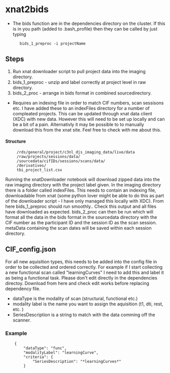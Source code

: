 # xnat2bids

* The bids function are in the dependencies directory on the cluster. If this is in you path (added to .bash_profile) then they can be called by just typing

         bids_1_preproc -i projectName 

## Steps
1. Run xnat downloader script to pull project data into the imaging directory. 
2. bids_1_preproc - unzip and label correctly at project level in raw directory. 
3. bids_2_proc - arrange in bids format in combined sourcedirectory.

* Requires an indexing file in order to match CIF numbers, scan sessisons etc. I have added these to an indexFiles directory for a number of compleated projects. This can be updated through xnat data client (XDC) with new data. However this will need to be set up locally and can be a bit of a pain. Alternativly it may be possible to to manually download this from the xnat site. Feel free to check with me about this. 

#### Structure 

         /rds/general/project/c3nl_djs_imaging_data/live/data
         /raw/projects/sessions/data/
         /sourcedata/cifIDs/sessions/scans/data/
         /derivatives/
         tbi_project_list.csv

Running the xnatDownloader notebook will download zipped data into the raw imaging directory with the project label given. In the imaging directory there is a folder called indexFiles. This needs to contain an indexing file, downloadable from xnat (some python lover might be able to do this as part of the downloader script - I have only managed this locally with XDC). From here bids_1_preproc should run smoothly.. Check this output and all files have downloaded as expected. bids_2_proc can then be run which will format all the data in the bids format in the sourcedata directory with the CIF number as the participant ID and the session ID as the scan session. metaData containing the scan dates will be saved within each session directory. 


## CIF_config.json
For all new aquisition types, this needs to be added into the config file in order to be collected and ordered correctly. 
For example if I start collecting a new functional scan called "learningCurves" I need to add this and label it as being a functional task. Please don't edit directly in the dependencies directoy. Download from here and check edit works before replacing dependency file. 

- dataType is the modality of scan (structural, functional etc.)  
- modality label is the name you want to assign the aquisition (t1, dti, rest, etc. )
- SeriesDescription is a string to match with the data comming off the scanner. 

### Example

        {
            "dataType": "func",
            "modalityLabel": "learningCurve",
            "criteria": {
                "SeriesDescription": "*learningCurves*"
            }
